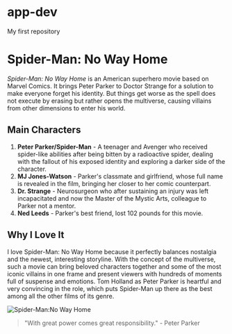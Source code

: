 # app-dev
My first repository
# Spider-Man: No Way Home

*Spider-Man: No Way Home* is an American superhero movie based on Marvel Comics. It brings Peter Parker to Doctor Strange for a solution to make everyone forget his identity. But things get worse as the spell does not execute by erasing but rather opens the multiverse, causing villains from other dimensions to enter his world.

## Main Characters
1. **Peter Parker/Spider-Man** - A teenager and Avenger who received spider-like abilities after being bitten by a radioactive spider, dealing with the fallout of his exposed identity and exploring a darker side of the character.
2. **MJ Jones-Watson** - Parker's classmate and girlfriend, whose full name is revealed in the film, bringing her closer to her comic counterpart.
3. **Dr. Strange** - Neurosurgeon who after sustaining an injury was left incapacitated and now the Master of the Mystic Arts, colleague to Parker not a mentor.
4. **Ned Leeds** - Parker's best friend, lost 102 pounds for this movie.

## Why I Love It
I love Spider-Man: No Way Home because it perfectly balances nostalgia and the newest, interesting storyline. With the concept of the multiverse, such a movie can bring beloved characters together and some of the most iconic villains in one frame and present viewers with hundreds of moments full of suspense and emotions. Tom Holland as Peter Parker is heartful and very convincing in the role, which puts Spider-Man up there as the best among all the other films of its genre.

![Spider-Man:No Way Home](https://en.wikipedia.org/wiki/Spider-Man:_No_Way_Home#/media/File:Spider-Man_No_Way_Home_poster.jpg)

> "With great power comes great responsibility." - Peter Parker
